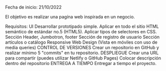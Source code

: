 Fecha de inicio: 21/10/2022

El objetivo es realizar una pagína web inspirada en un negocio.

Requisitos:
UI
 Desarrollar prototipado simple.
 Aplicar en todo el sitio HTML semántico de estándar no.5 (HTML5).
 Aplicar tipos de selectores en CSS.
 Sección Header, Jumbotron, footer
 Sección de registro de usuario
 Sección artículos o catálogo
 Responsive Web Design (Vista en móviles con uso de media queries)
CONTROL DE VERSIONES
 Crear un repositorio en GitHub y realizar mínimo 5 "commits" en tu repositorio.
DESPLIEGUE
 Crear una URL para compartir (puedes utilizar Netlify o GitHub Pages)
 Colocar descripción dentro del repositorio
ENTREGA A TIEMPO
 Entregar a tiempo el proyecto.